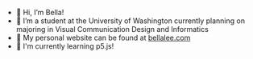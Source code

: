 - 👋 Hi, I’m Bella!
- 👀 I’m a student at the University of Washington currently planning on majoring in Visual Communication Design and Informatics
- 💮 My personal website can be found at <a href="http://bellalee.com">bellalee.com</a>
- 🌱 I'm currently learning p5.js!

<!---
bellaslee/bellaslee is a ✨ special ✨ repository because its `README.md` (this file) appears on your GitHub profile.
You can click the Preview link to take a look at your changes.
--->
